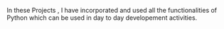 In these Projects ,  I have incorporated and used all the functionalities of Python  which can be used in day to day developement activities.
 
